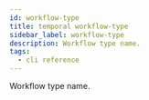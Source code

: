 ```yaml
---
id: workflow-type
title: temporal workflow-type
sidebar_label: workflow-type
description: Workflow type name.
tags:
  - cli reference
---
```


Workflow type name.
